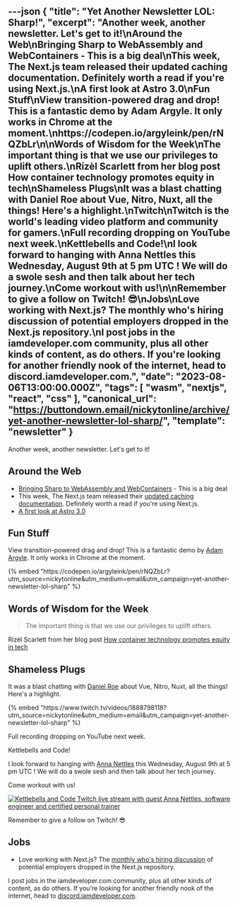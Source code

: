 ---json
{
  "title": "Yet Another Newsletter LOL: Sharp!",
  "excerpt": "Another week, another newsletter. Let's get to it!\nAround the Web\nBringing Sharp to WebAssembly and WebContainers - This is a big deal\nThis week, The Next.js team released their updated caching documentation. Definitely worth a read if you're using Next.js.\nA first look at Astro 3.0\nFun Stuff\nView transition-powered drag and drop! This is a fantastic demo by Adam Argyle. It only works in Chrome at the moment.\nhttps://codepen.io/argyleink/pen/rNQZbLr\n\nWords of Wisdom for the Week\nThe important thing is that we use our privileges to uplift others.\nRizèl Scarlett from her blog post How container technology promotes equity in tech\nShameless Plugs\nIt was a blast chatting with Daniel Roe about Vue, Nitro, Nuxt, all the things! Here's a highlight.\nTwitch\nTwitch is the world's leading video platform and community for gamers.\nFull recording dropping on YouTube next week.\nKettlebells and Code!\nI look forward to hanging with Anna Nettles this Wednesday, August 9th at 5 pm UTC ! We will do a swole sesh and then talk about her tech journey.\nCome workout with us!\n\nRemember to give a follow on Twitch! 😎\nJobs\nLove working with Next.js? The monthly who's hiring discussion of potential employers dropped in the Next.js repository.\nI post jobs in the iamdeveloper.com community, plus all other kinds of content, as do others. If you're looking for another friendly nook of the internet, head to discord.iamdeveloper.com.",
  "date": "2023-08-06T13:00:00.000Z",
  "tags": [
    "wasm",
    "nextjs",
    "react",
    "css"
  ],
  "canonical_url": "https://buttondown.email/nickytonline/archive/yet-another-newsletter-lol-sharp/",
  "template": "newsletter"
}
---

<p>Another week, another newsletter. Let's get to it!</p>
<h2>Around the Web</h2>
<ul>
<li><a href="https://blog.stackblitz.com/posts/bringing-sharp-to-wasm-and-webcontainers/?utm_source=nickytonline&amp;utm_medium=email&amp;utm_campaign=yet-another-newsletter-lol-sharp" target="_blank">Bringing Sharp to WebAssembly and WebContainers</a> - This is a big deal</li>
<li>This week, The Next.js team released their <a href="https://nextjs.org/docs/app/building-your-application/caching?utm_source=nickytonline&amp;utm_medium=email&amp;utm_campaign=yet-another-newsletter-lol-sharp" target="_blank">updated caching documentation</a>. Definitely worth a read if you're using Next.js.</li>
<li><a href="https://astro.build/blog/astro-2100/?utm_source=nickytonline&amp;utm_medium=email&amp;utm_campaign=yet-another-newsletter-lol-sharp#first-look-at-astro-30" target="_blank">A first look at Astro 3.0</a></li>
</ul>
<h2>Fun Stuff</h2>
<p>View transition-powered drag and drop! This is a fantastic demo by <a href="https://twitter.com/argyleink/status/1686152381204160513?utm_source=nickytonline&amp;utm_medium=email&amp;utm_campaign=yet-another-newsletter-lol-sharp" target="_blank">Adam Argyle</a>. It only works in Chrome at the moment.</p>
{% embed "https://codepen.io/argyleink/pen/rNQZbLr?utm_source=nickytonline&amp;utm_medium=email&amp;utm_campaign=yet-another-newsletter-lol-sharp" %}
<h2>Words of Wisdom for the Week</h2>
<blockquote>
<p>The important thing is that we use our privileges to uplift others.</p>
</blockquote>
<p>Rizèl Scarlett from her blog post <a href="https://dev.to/github/how-containerization-promotes-equity-in-tech-54h5?utm_source=nickytonline&amp;utm_medium=email&amp;utm_campaign=yet-another-newsletter-lol-sharp" target="_blank">How container technology promotes equity in tech</a></p>
<h2>Shameless Plugs</h2>
<p>It was a blast chatting with <a href="https://roe.dev/?utm_source=nickytonline&amp;utm_medium=email&amp;utm_campaign=yet-another-newsletter-lol-sharp" target="_blank">Daniel Roe</a> about Vue, Nitro, Nuxt, all the things! Here's a highlight.</p>{% embed "https://www.twitch.tv/videos/1888798118?utm_source=nickytonline&amp;utm_medium=email&amp;utm_campaign=yet-another-newsletter-lol-sharp" %}
<p>Full recording dropping on YouTube next week.</p>
<p>Kettlebells and Code!</p>
<p>I look forward to hanging with <a href="https://anna-nettles-dev.herokuapp.com/?utm_source=nickytonline&amp;utm_medium=email&amp;utm_campaign=yet-another-newsletter-lol-sharp" target="_blank">Anna Nettles</a> this Wednesday, August 9th at 5 pm UTC ! We will do a swole sesh and then talk about her tech journey.</p>
<p>Come workout with us!</p>
<p><a href="https://www.iamdeveloper.com/pages/stream-schedule/?utm_source=nickytonline&amp;utm_medium=email&amp;utm_campaign=yet-another-newsletter-lol-sharp#anna-nettles-kettlebells-and-code" target="_blank"><img alt="Kettlebells and Code Twitch live stream with guest Anna Nettles, software engineer and certified personal trainer" class="newsletter-image" src="https://buttondown.imgix.net/images/f11574cc-59a4-4217-8d5d-1378eeef257b.png?w=960&amp;fit=max" /></a></p>
<p>Remember to give a follow on Twitch! 😎</p>
<h2>Jobs</h2>
<ul>
<li>Love working with Next.js? The <a href="https://github.com/vercel/next.js/discussions/52399?utm_source=nickytonline&amp;utm_medium=email&amp;utm_campaign=yet-another-newsletter-lol-sharp" target="_blank">monthly who's hiring discussion</a> of potential employers dropped in the Next.js repository.</li>
</ul>
<p>I post jobs in the iamdeveloper.com community, plus all other kinds of content, as do others. If you're looking for another friendly nook of the internet, head to <a href="https://discord.iamdeveloper.com?utm_source=nickytonline&amp;utm_medium=email&amp;utm_campaign=yet-another-newsletter-lol-sharp" target="_blank">discord.iamdeveloper.com</a>.</p>

